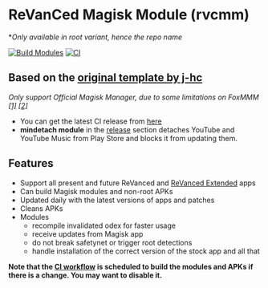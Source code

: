 # ReVanCed Magisk Module (rvcmm)

**Only available in root variant, hence the repo name*

[![Build Modules](../../actions/workflows/build.yml/badge.svg)](../../actions/workflows/build.yml)
[![CI](../../actions/workflows/ci.yml/badge.svg?event=schedule)](../../actions/workflows/ci.yml)

## Based on the [original template by j-hc](https://github.com/j-hc/revanced-magisk-module)

*Only support Official Magisk Manager, due to some limitations on FoxMMM [[1]](https://github.com/j-hc/revanced-magisk-module/issues/55) [[2]](scripts/customize.sh#L67)*

* You can get the latest CI release from [here](../../releases)
* __mindetach module__ in the [release](../../releases) section detaches YouTube and YouTube Music from Play Store and blocks it from updating them.

## Features

* Support all present and future ReVanced and [ReVanced Extended](https://github.com//inotia00/revanced-patches) apps
* Can build Magisk modules and non-root APKs
* Updated daily with the latest versions of apps and patches
* Cleans APKs
* Modules
  * recompile invalidated odex for faster usage
  * receive updates from Magisk app
  * do not break safetynet or trigger root detections
  * handle installation of the correct version of the stock app and all that

__Note that the [CI workflow](../../actions/workflows/ci.yml) is scheduled to build the modules and APKs if there is a change. You may want to disable it.__

